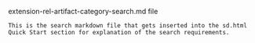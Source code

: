 extension-rel-artifact-category-search.md file

    This is the search markdown file that gets inserted into the sd.html Quick Start section for explanation of the search requirements.
    
